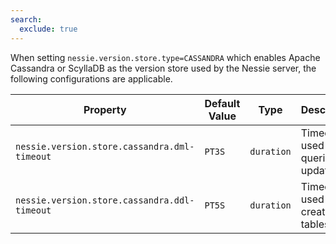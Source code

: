 ```yaml
---
search:
  exclude: true
---
```

<!--start-->

When setting `nessie.version.store.type=CASSANDRA` which enables Apache Cassandra or  ScyllaDB as the version store used by the Nessie server, the following configurations are  applicable.

| Property | Default Value | Type | Description |
|----------|---------------|------|-------------|
| `nessie.version.store.cassandra.dml-timeout` | `PT3S` | `duration` | Timeout used for queries and updates.  |
| `nessie.version.store.cassandra.ddl-timeout` | `PT5S` | `duration` | Timeout used when creating tables.  |
